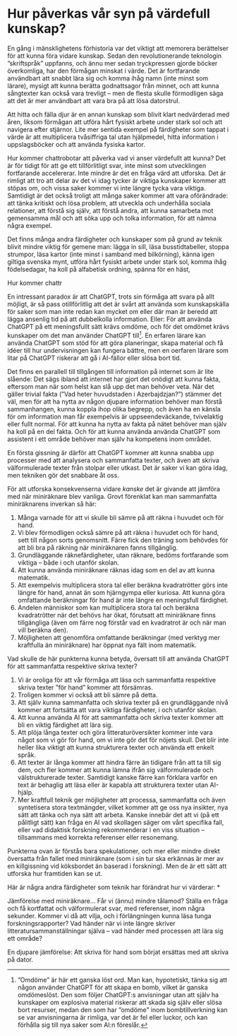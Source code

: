 # Hur påverkas vår syn på värdefull kunskap?
En gång i mänsklighetens förhistoria var det viktigt att memorera berättelser för att kunna föra vidare kunskap. Sedan den revolutionerande teknologin ”skriftspråk” uppfanns, och ännu mer sedan tryckpressen gjorde böcker överkomliga, har den förmågan minskat i värde. Det är fortfarande användbart att snabbt lära sig och komma ihåg namn (inte minst som lärare), mysigt att kunna berätta godnattsagor från minnet, och att kunna sångtexter kan också vara trevligt – men de flesta skulle förmodligen säga att det är mer användbart att vara bra på att lösa datorstrul.

Att hitta och fälla djur är en annan kunskap som blivit klart nedvärderad med åren, liksom förmågan att utföra hårt fysiskt arbete under stark sol och att navigera efter stjärnor. Lite mer sentida exempel på färdigheter som tappat i värde är att multiplicera tvåsiffriga tal utan hjälpmedel, hitta information i uppslagsböcker och att använda fysiska kartor.

Hur kommer chattrobotar att påverka vad vi anser värdefullt att kunna? Det är för tidigt för att ge ett tillförlitligt svar, inte minst som utvecklingen fortfarande accelererar. Inte mindre är det en fråga värd att utforska. Det är rimligt att tro att delar av det vi idag tycker är viktiga kunskaper kommer att stöpas om, och vissa saker kommer vi inte längre tycka vara viktiga. Samtidigt är det också troligt att många saker kommer att vara oförändrade: att tänka kritiskt och lösa problem, att utveckla och underhålla sociala relationer, att förstå sig själv, att förstå andra, att kunna samarbeta mot gemensamma mål och att söka upp och tolka information, för att nämna några exempel.

Det finns många andra färdigheter och kunskaper som på grund av teknik blivit mindre viktig för gemene man: lägga in sill, läsa busstidtabeller, stoppa strumpor, läsa kartor (inte minst i samband med bilkörning), känna igen giltiga svenska mynt, utföra hårt fysiskt arbete under stark sol, komma ihåg födelsedagar, ha koll på alfabetisk ordning, spänna för en häst, 

Hur kommer chattr




En intressant paradox är att ChatGPT, trots sin förmåga att svara på allt möjligt, är så pass otillförlitlig att det är svårt att använda som kunskapskälla för saker som man inte redan kan mycket om eller där man är beredd att lägga ansenlig tid på att dubbelkolla information. Eller: För att använda ChatGPT på ett meningsfullt sätt krävs omdöme, och för det omdömet krävs kunskaper om det man använder ChatGPT till[^1]. En erfaren lärare kan använda ChatGPT som stöd för att göra planeringar, skapa material och få idéer till hur undervisningen kan fungera bättre, men en oerfaren lärare som litar på ChatGPT riskerar att gå i AI-fällor eller slösa bort tid.

Det finns en parallell till tillgången till information på internet som är lite slående: Det sägs ibland att internet har gjort det onödigt att kunna fakta, eftersom man när som helst kan slå upp det man behöver veta. När det gäller trivial fakta (”Vad heter huvudstaden i Azerbajdzjan?”) stämmer det väl, men för att ha nytta av någon djupare information behöver man förstå sammanhangen, kunna koppla ihop olika begrepp, och även ha en känsla för om information man får exempelvis är uppseendeväckande, tvivelaktig eller fullt normal. För att kunna ha nytta av fakta på nätet behöver man själv ha koll på en del fakta. Och för att kunna använda använda ChatGPT som assistent i ett område behöver man själv ha kompetens inom området.

En första gissning är därför att ChatGPT kommer att kunna snabba upp processer med att analysera och sammanfatta texter, och även att skriva välformulerade texter från stolpar eller utkast. Det är saker vi kan göra idag, men tekniken gör det snabbare åt oss.

För att utforska konsekvenserna vidare _kanske_ det är givande att jämföra med när miniräknare blev vanliga. Grovt förenklat kan man sammanfatta miniräknarens inverkan så här:
1. Många varnade för att vi skulle bli sämre på att räkna i huvudet och för hand.
2. Vi blev förmodligen också sämre på att räkna i huvudet och för hand, sett till någon sorts genomsnitt. Färre fick den träning som behövdes för att bli bra på räkning när miniräknaren fanns tillgänglig.
3. Grundläggande räknefärdigheter, utan räknare, bedöms fortfarande som viktiga – både i och utanför skolan.
4. Att kunna använda miniräknare räknas idag som en del av att kunna matematik.
5. Att exempelvis multiplicera stora tal eller beräkna kvadratrötter görs inte längre för hand, annat än som hjärngympa eller kuriosa. Att kunna göra omfattande beräkningar för hand är inte längre en meningsfull färdighet.
6. Andelen människor som kan multiplicera stora tal och beräkna kvadratrötter när det behövs har ökat, förutsatt att miniräknare finns tillgängliga (även om färre nog förstår vad en kvadratrot är och när man vill beräkna den).
7. Möjligheten att genomföra omfattande beräkningar (med verktyg mer kraftfulla än miniräknare) har öppnat nya fält inom matematik.

Vad skulle de här punkterna kunna betyda, översatt till att använda ChatGPT för att sammanfatta respektive skriva texter?
1. Vi är oroliga för att vår förmåga att läsa och sammanfatta respektive skriva texter ”för hand” kommer att försämras.
2. Troligen kommer vi också att bli sämre på detta.
3. Att själv kunna sammanfatta och skriva texter på en grundläggande nivå kommer att fortsätta att vara viktiga färdigheter, i och utanför skolan.
4. Att kunna använda AI för att sammanfatta och skriva texter kommer att bli en viktig färdighet att lära sig.
5. Att plöja långa texter och göra litteraturöversikter kommer inte vara något som vi gör för hand, om vi inte gör det för nöjets skull. Det blir inte heller lika viktigt att kunna strukturera texter och använda ett enkelt språk.
6. Att texter är långa kommer att hindra färre än tidigare från att ta till sig dem, och fler kommer att kunna lämna ifrån sig välformulerade och välstrukturerade texter. Samtidigt kanske färre kan förklara varför en text är behaglig att läsa eller är kapabla att strukturera texter utan AI-hjälp.
7. Mer kraftfull teknik ger möjligheter att processa, sammanfatta och även syntetisera stora textmängder, vilket kommer att ge oss nya insikter, nya sätt att tänka och nya sätt att arbeta. Kanske innebär det att vi (på ett pålitligt sätt) kan fråga en AI vad skollagen säger om vårt specifika fall, eller vad didaktisk forskning rekommenderar i en viss situation – tillsammans med korrekta referenser eller resonemang.

Punkterna ovan är förstås bara spekulationer, och mer eller mindre direkt översatta från fallet med miniräknare (som i sin tur ska erkännas är mer av en killgissning vid köksbordet än baserad i forskning). Men de är ett sätt att utforska hur framtiden kan se ut.



Här är några andra färdigheter som teknik har förändrat hur vi värderar:
* 

Jämförelse med miniräknare…
Får vi (ännu) mindre tålamod? Ställa en fråga och få kortfattat och välformulerat svar, med referenser, inom några sekunder. Kommer vi då att vilja, och i förlängningen kunna läsa tunga forskningsrapporter?
Vad händer när vi inte längre skriver litteratursammanställningar själva – vad händer med processen att lära sig ett område?

En djupare jämförelse: Att skriva för hand som börjat ersättas med att skriva på dator.

[^1]:	”Omdöme” är här ett ganska löst ord. Man kan, hypotetiskt, tänka sig att någon använder ChatGPT för att skapa en bomb, vilket är ganska omdömeslöst. Den som följer ChatGPT:s anvisningar utan att själv ha kunskaper om explosiva material riskerar att skada sig själv eller slösa bort resurser, medan den som har ”omdöme” inom bombtillverkning kan se var anvisningarna är rimliga, var det är fel eller luckor, och kan förhålla sig till nya saker som AI:n föreslår.